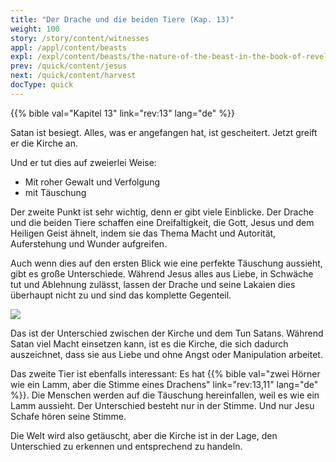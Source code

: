```yaml
---
title: "Der Drache und die beiden Tiere (Kap. 13)"
weight: 100
story: /story/content/witnesses
appl: /appl/content/beasts
expl: /expl/content/beasts/the-nature-of-the-beast-in-the-book-of-revelation
prev: /quick/content/jesus
next: /quick/content/harvest
docType: quick
---
```

{{% bible val="Kapitel 13" link="rev:13" lang="de" %}}

Satan ist besiegt. Alles, was er angefangen hat, ist gescheitert. Jetzt greift er die Kirche an.

Und er tut dies auf zweierlei Weise:
- Mit roher Gewalt und Verfolgung
- mit Täuschung

Der zweite Punkt ist sehr wichtig, denn er gibt viele Einblicke. Der Drache und die beiden Tiere schaffen eine Dreifaltigkeit, die Gott, Jesus und dem Heiligen Geist ähnelt, indem sie das Thema Macht und Autorität, Auferstehung und Wunder aufgreifen.

Auch wenn dies auf den ersten Blick wie eine perfekte Täuschung aussieht, gibt es große Unterschiede. Während Jesus alles aus Liebe, in Schwäche tut und Ablehnung zulässt, lassen der Drache und seine Lakaien dies überhaupt nicht zu und sind das komplette Gegenteil.

![](/images/trinity_de.jpg)

Das ist der Unterschied zwischen der Kirche und dem Tun Satans. Während Satan viel Macht einsetzen kann, ist es die Kirche, die sich dadurch auszeichnet, dass sie aus Liebe und ohne Angst oder Manipulation arbeitet. 

Das zweite Tier ist ebenfalls interessant: Es hat {{% bible val="zwei Hörner wie ein Lamm, aber die Stimme eines Drachens" link="rev:13,11" lang="de" %}}. Die Menschen werden auf die Täuschung hereinfallen, weil es wie ein Lamm aussieht. Der Unterschied besteht nur in der Stimme. Und nur Jesu Schafe hören seine Stimme.

Die Welt wird also getäuscht, aber die Kirche ist in der Lage, den Unterschied zu erkennen und entsprechend zu handeln.